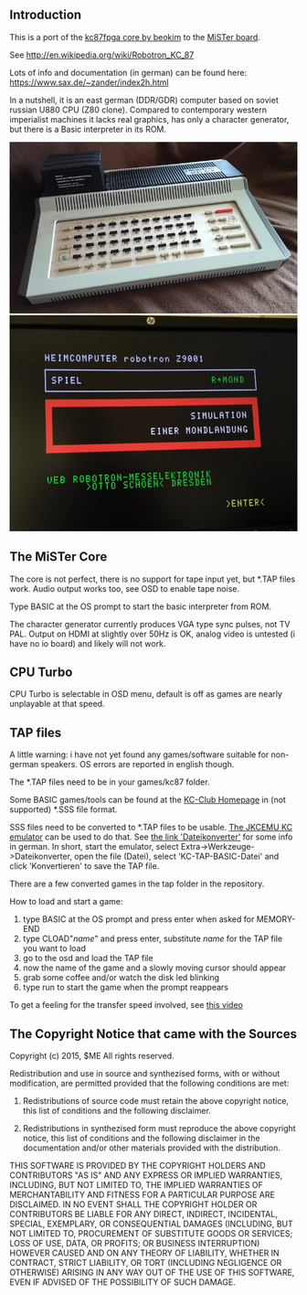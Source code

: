 ## Introduction

This is a port of the [kc87fpga core by beokim](https://github.com/beokim/kc87fpga) to the [MiSTer board](https://github.com/MiSTer-devel).

See http://en.wikipedia.org/wiki/Robotron_KC_87

Lots of info and documentation (in german) can be found here: https://www.sax.de/~zander/index2h.html

In a nutshell, it is an east german (DDR/GDR) computer based on soviet russian U880 CPU (Z80 clone). Compared to contemporary western imperialist machines it lacks real graphics, has only a character generator, but there is a Basic interpreter in its ROM.

![KC87](pics/KC87.png?raw=true "KC87")
![Mondlandung](pics/Mondlandung.png?raw=true "Mondlandung")

## The MiSTer Core

The core is not perfect, there is no support for tape input yet, but *.TAP files work. Audio output works too, see OSD to enable tape noise.

Type BASIC at the OS prompt to start the basic interpreter from ROM.

The character generator currently produces VGA type sync pulses, not TV PAL. Output on HDMI at slightly over 50Hz is OK, analog video is untested (i have no io board) and likely will not work.

## CPU Turbo

CPU Turbo is selectable in OSD menu, default is off as games are nearly unplayable at that speed.

## TAP files

A little warning: i have not yet found any games/software suitable for non-german speakers. OS errors are reported in english though.

The *.TAP files need to be in your games/kc87 folder.

Some BASIC games/tools can be found at the [KC-Club Homepage](https://www.iee.et.tu-dresden.de/~kc-club/09/RUBRIK38.HTM) in (not supported) *.SSS file format.

SSS files need to be converted to *.TAP files to be usable. [The JKCEMU KC emulator](http://www.jens-mueller.org/jkcemu/index.html) can be used to do that. See [the link 'Dateikonverter'](http://www.jens-mueller.org/jkcemu/fileconverter.html) for some info in german. In short, start the emulator, select Extra->Werkzeuge->Dateikonverter, open the file (Datei), select 'KC-TAP-BASIC-Datei' and click 'Konvertieren' to save the TAP file.

There are a few converted games in the tap folder in the repository.

How to load and start a game:
1. type BASIC at the OS prompt and press enter when asked for MEMORY-END
1. type CLOAD"*name*" and press enter, substitute *name* for the TAP file you want to load
1. go to the osd and load the TAP file
1. now the name of the game and a slowly moving cursor should appear
1. grab some coffee and/or watch the disk led blinking
1. type run to start the game when the prompt reappears

To get a feeling for the transfer speed involved, see [this video](https://youtu.be/Oi6K0Y1p6PQ)

## The Copyright Notice that came with the Sources

Copyright (c) 2015, $ME
All rights reserved.

Redistribution and use in source and synthezised forms, with or without modification, are permitted 
provided that the following conditions are met:

1. Redistributions of source code must retain the above copyright notice, this list of conditions 
   and the following disclaimer.

2. Redistributions in synthezised form must reproduce the above copyright notice, this list of conditions
   and the following disclaimer in the documentation and/or other materials provided with the distribution.

THIS SOFTWARE IS PROVIDED BY THE COPYRIGHT HOLDERS AND CONTRIBUTORS "AS IS" AND ANY EXPRESS OR IMPLIED 
WARRANTIES, INCLUDING, BUT NOT LIMITED TO, THE IMPLIED WARRANTIES OF MERCHANTABILITY AND FITNESS FOR A 
PARTICULAR PURPOSE ARE DISCLAIMED. IN NO EVENT SHALL THE COPYRIGHT HOLDER OR CONTRIBUTORS BE LIABLE FOR 
ANY DIRECT, INDIRECT, INCIDENTAL, SPECIAL, EXEMPLARY, OR CONSEQUENTIAL DAMAGES (INCLUDING, BUT NOT LIMITED 
TO, PROCUREMENT OF SUBSTITUTE GOODS OR SERVICES; LOSS OF USE, DATA, OR PROFITS; OR BUSINESS INTERRUPTION) 
HOWEVER CAUSED AND ON ANY THEORY OF LIABILITY, WHETHER IN CONTRACT, STRICT LIABILITY, OR TORT (INCLUDING 
NEGLIGENCE OR OTHERWISE) ARISING IN ANY WAY OUT OF THE USE OF THIS SOFTWARE, EVEN IF ADVISED OF THE 
POSSIBILITY OF SUCH DAMAGE.
